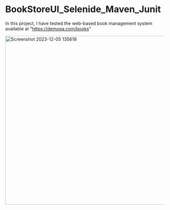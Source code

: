 # BookStoreUI_Selenide_Maven_Junit

In this project, I have tested the web-based book management system available at "https://demoqa.com/books"

<img width="534" alt="Screenshot 2023-12-05 135618" src="https://github.com/MarinaNikole/BookStoreUI_Selenide_Maven_Junit/assets/126466977/8b46ca03-87f4-4fc2-bfb2-af29707c87dc">
